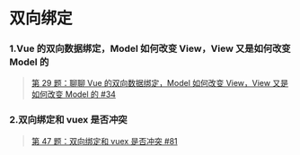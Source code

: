 # 双向绑定

### 1.Vue 的双向数据绑定，Model 如何改变 View，View 又是如何改变 Model 的

> [第 29 题：聊聊 Vue 的双向数据绑定，Model 如何改变 View，View 又是如何改变 Model 的 #34](https://github.com/Advanced-Frontend/Daily-Interview-Question/issues/34)

### 2.双向绑定和 vuex 是否冲突

> [第 47 题：双向绑定和 vuex 是否冲突 #81](https://github.com/Advanced-Frontend/Daily-Interview-Question/issues/81)
